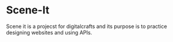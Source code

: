 # Scene-It

Scene it is a projecst for digitalcrafts and its purpose is to practice designing websites and using APIs.